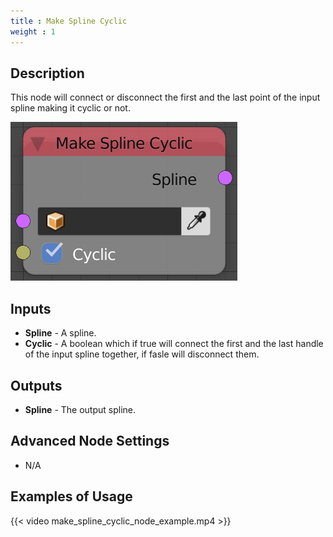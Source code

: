 ```yaml
---
title : Make Spline Cyclic
weight : 1
---
```


## Description

This node will connect or disconnect the first and the last point of the
input spline making it cyclic or not.

![image](make_spline_cyclic_node.png)

## Inputs

  - **Spline** - A spline.
  - **Cyclic** - A boolean which if true will connect the first and the
    last handle of the input spline together, if fasle will disconnect
    them.

## Outputs

  - **Spline** - The output spline.

## Advanced Node Settings

  - N/A

## Examples of Usage

{{< video make_spline_cyclic_node_example.mp4 >}}
